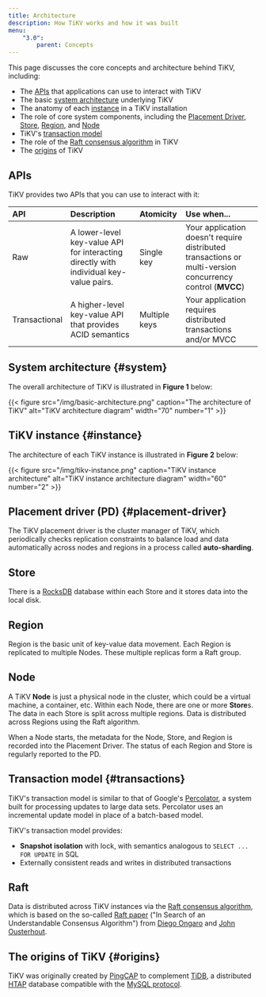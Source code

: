 ```yaml
---
title: Architecture
description: How TiKV works and how it was built
menu:
    "3.0":
        parent: Concepts
---
```


This page discusses the core concepts and architecture behind TiKV, including:

* The [APIs](#apis) that applications can use to interact with TiKV
* The basic [system architecture](#system) underlying TiKV
* The anatomy of each [instance](#instance) in a TiKV installation
* The role of core system components, including the [Placement Driver](#placement-driver), [Store](#store), [Region](#region), and [Node](#node)
* TiKV's [transaction model](#transactions)
* The role of the [Raft consensus algorithm](#raft) in TiKV
* The [origins](#origins) of TiKV

## APIs

TiKV provides two APIs that you can use to interact with it:

API | Description | Atomicity | Use when...
:---|:------------|:----------|:-----------
Raw | A lower-level key-value API for interacting directly with individual key-value pairs. | Single key | Your application doesn't require distributed transactions or multi-version concurrency control (**MVCC**)
Transactional | A higher-level key-value API that provides ACID semantics | Multiple keys | Your application requires distributed transactions and/or MVCC

## System architecture {#system}

The overall architecture of TiKV is illustrated in **Figure 1** below:

{{< figure
    src="/img/basic-architecture.png"
    caption="The architecture of TiKV"
    alt="TiKV architecture diagram"
    width="70"
    number="1" >}}

## TiKV instance {#instance}

The architecture of each TiKV instance is illustrated in **Figure 2** below:

{{< figure
    src="/img/tikv-instance.png"
    caption="TiKV instance architecture"
    alt="TiKV instance architecture diagram"
    width="60"
    number="2" >}}


## Placement driver (PD) {#placement-driver}

The TiKV placement driver is the cluster manager of TiKV, which periodically checks replication constraints to balance load and data automatically across nodes and regions in a process called **auto-sharding**.

## Store

There is a [RocksDB](https://rocksdb.org) database within each Store and it stores data into the local disk.

## Region

Region is the basic unit of key-value data movement. Each Region is replicated to multiple Nodes. These multiple replicas form a Raft group.

## Node

A TiKV **Node** is just a physical node in the cluster, which could be a virtual machine, a container, etc. Within each Node, there are one or more **Store**s. The data in each Store is split across multiple regions. Data is distributed across Regions using the Raft algorithm.

When a Node starts, the metadata for the Node, Store, and Region is recorded into the Placement Driver. The status of each Region and Store is regularly reported to the PD.

## Transaction model {#transactions}

TiKV's transaction model is similar to that of Google's [Percolator](https://ai.google/research/pubs/pub36726), a system built for processing updates to large data sets. Percolator uses an incremental update model in place of a batch-based model.

TiKV's transaction model provides:

* **Snapshot isolation** with lock, with semantics analogous to `SELECT ... FOR UPDATE` in SQL
* Externally consistent reads and writes in distributed transactions

## Raft

Data is distributed across TiKV instances via the [Raft consensus algorithm](https://raft.github.io/), which is based on the so-called [Raft paper](https://raft.github.io/raft.pdf) ("In Search of an Understandable Consensus Algorithm") from [Diego Ongaro](https://ongardie.net/diego/) and [John Ousterhout](https://web.stanford.edu/~ouster/cgi-bin/home.php).

## The origins of TiKV {#origins}

TiKV was originally created by [PingCAP](https://pingcap.com) to complement [TiDB](https://github.com/pingcap/tidb), a distributed [HTAP](https://en.wikipedia.org/wiki/Hybrid_transactional/analytical_processing_(HTAP)) database compatible with the [MySQL protocol](https://dev.mysql.com/doc/dev/mysql-server/latest/PAGE_PROTOCOL.html).
